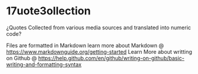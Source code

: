 # 17uote3ollection
¿Quotes Collected from various media sources and translated into numeric code?

Files are formatted in Markdown learn more about Markdown @ https://www.markdownguide.org/getting-started
Learn More about writting on Github @ https://help.github.com/en/github/writing-on-github/basic-writing-and-formatting-syntax
